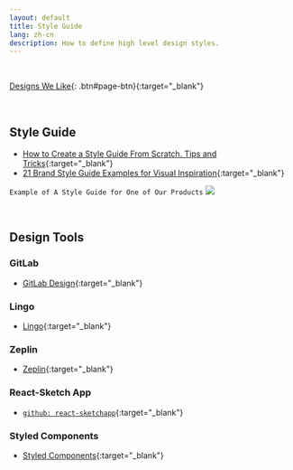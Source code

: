 ```yaml
---
layout: default
title: Style Guide
lang: zh-cn
description: How to define high level design styles.
---
```


<br>

[Designs We Like](https://docs.google.com/spreadsheets/d/1JFrMD5X5O_09hYCWGpeODBHy0OnA1UkQUuejtB0m54w/edit?usp=sharing){: .btn#page-btn}{:target="_blank"}

<br>

## Style Guide

* [How to Create a Style Guide From Scratch. Tips and Tricks](https://medium.muz.li/how-to-create-a-style-guide-from-scratch-tips-and-tricks-e00f25b423bf){:target="_blank"}
* [21 Brand Style Guide Examples for Visual Inspiration](https://www.lingoapp.com/){:target="_blank"}


`Example of A Style Guide for One of Our Products`
<img src='https://lh3.googleusercontent.com/rshMWHqhoLDHiOWOf6BSBzHj9l4nIJvfz8QilKFPqFzPcuZvZtoPDkpy6fOToy0-ThEsr7nGQ-V0fuMStF2RzigxTigZO2JSW3ue6vWsuLBKvam8HdB9lAZ_la3nuzUFdP3QWmB-7w=w539' />

<br>

## Design Tools

### GitLab

* [GitLab Design](https://docs.gitlab.com/ee/user/project/issues/design_management.html){:target="_blank"}


### Lingo

* [Lingo](https://www.lingoapp.com/){:target="_blank"}


### Zeplin

* [Zeplin](https://zeplin.io/why-zeplin){:target="_blank"}


### React-Sketch App

* [`github: react-sketchapp`](https://github.com/airbnb/react-sketchapp){:target="_blank"}


### Styled Components

* [Styled Components](https://styled-components.com/){:target="_blank"}